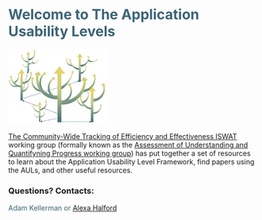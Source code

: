 # <span style="color:#3C6478">Welcome to The Application Usability Levels</span>


<img src="/Graphics/branching_AUL.jpeg" alt="an aspen grove of AULs all branching with new applications. " width="200"/>

<font style="color:'rgb(181,198,137)'">[The Community-Wide Tracking of Efficiency and Effectiveness ISWAT ](https://www.iswat-cospar.org/O1-01)</font> working group (formally known as the [Assessment of Understanding and Quantifyning Progress working group](https://ccmc.gsfc.nasa.gov/assessment/topics/trackprogress.php)) has put together a set of resources to learn about the Application Usability Level Framework, find papers using the AULs, and other useful resources. 

### Questions? Contacts: 
<span style="color:#3C6478">Adam Kellerman or </span>
[Alexa Halford](mailto:Alexa.J.Halford@nasa.gov?subject=[GitHub]%20AUL%20Questions/comments])
